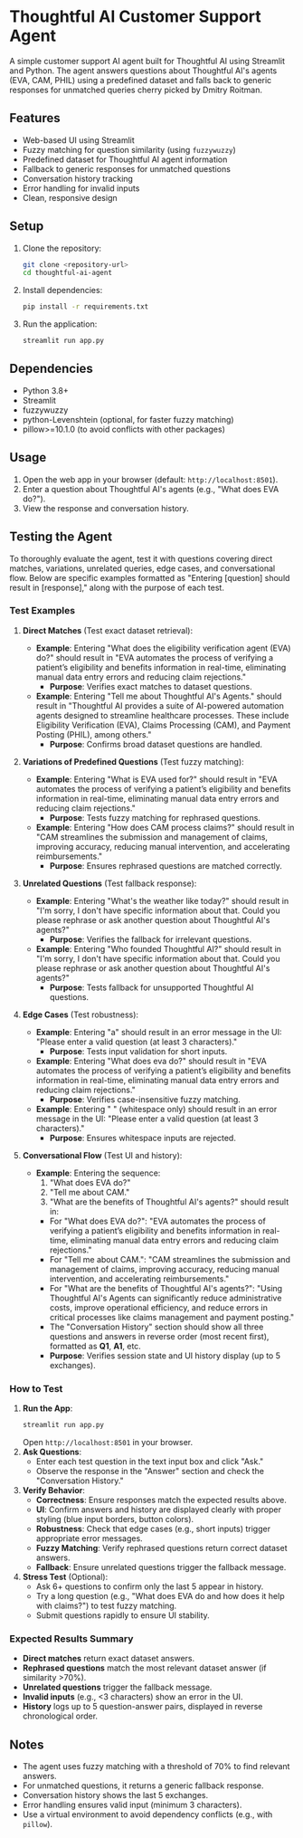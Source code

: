 # Thoughtful AI Customer Support Agent

A simple customer support AI agent built for Thoughtful AI using Streamlit and Python. The agent answers questions about Thoughtful AI's agents (EVA, CAM, PHIL) using a predefined dataset and falls back to generic responses for unmatched queries cherry picked by Dmitry Roitman.

## Features
- Web-based UI using Streamlit
- Fuzzy matching for question similarity (using `fuzzywuzzy`)
- Predefined dataset for Thoughtful AI agent information
- Fallback to generic responses for unmatched questions
- Conversation history tracking
- Error handling for invalid inputs
- Clean, responsive design

## Setup
1. Clone the repository:
   ```bash
   git clone <repository-url>
   cd thoughtful-ai-agent
   ```
2. Install dependencies:
   ```bash
   pip install -r requirements.txt
   ```
3. Run the application:
   ```bash
   streamlit run app.py
   ```

## Dependencies
- Python 3.8+
- Streamlit
- fuzzywuzzy
- python-Levenshtein (optional, for faster fuzzy matching)
- pillow>=10.1.0 (to avoid conflicts with other packages)

## Usage
1. Open the web app in your browser (default: `http://localhost:8501`).
2. Enter a question about Thoughtful AI's agents (e.g., "What does EVA do?").
3. View the response and conversation history.

## Testing the Agent
To thoroughly evaluate the agent, test it with questions covering direct matches, variations, unrelated queries, edge cases, and conversational flow. Below are specific examples formatted as "Entering [question] should result in [response]," along with the purpose of each test.

### Test Examples
1. **Direct Matches** (Test exact dataset retrieval):
   - **Example**: Entering "What does the eligibility verification agent (EVA) do?" should result in "EVA automates the process of verifying a patient’s eligibility and benefits information in real-time, eliminating manual data entry errors and reducing claim rejections."
     - **Purpose**: Verifies exact matches to dataset questions.
   - **Example**: Entering "Tell me about Thoughtful AI's Agents." should result in "Thoughtful AI provides a suite of AI-powered automation agents designed to streamline healthcare processes. These include Eligibility Verification (EVA), Claims Processing (CAM), and Payment Posting (PHIL), among others."
     - **Purpose**: Confirms broad dataset questions are handled.

2. **Variations of Predefined Questions** (Test fuzzy matching):
   - **Example**: Entering "What is EVA used for?" should result in "EVA automates the process of verifying a patient’s eligibility and benefits information in real-time, eliminating manual data entry errors and reducing claim rejections."
     - **Purpose**: Tests fuzzy matching for rephrased questions.
   - **Example**: Entering "How does CAM process claims?" should result in "CAM streamlines the submission and management of claims, improving accuracy, reducing manual intervention, and accelerating reimbursements."
     - **Purpose**: Ensures rephrased questions are matched correctly.

3. **Unrelated Questions** (Test fallback response):
   - **Example**: Entering "What's the weather like today?" should result in "I'm sorry, I don't have specific information about that. Could you please rephrase or ask another question about Thoughtful AI's agents?"
     - **Purpose**: Verifies the fallback for irrelevant questions.
   - **Example**: Entering "Who founded Thoughtful AI?" should result in "I'm sorry, I don't have specific information about that. Could you please rephrase or ask another question about Thoughtful AI's agents?"
     - **Purpose**: Tests fallback for unsupported Thoughtful AI questions.

4. **Edge Cases** (Test robustness):
   - **Example**: Entering "a" should result in an error message in the UI: "Please enter a valid question (at least 3 characters)."
     - **Purpose**: Tests input validation for short inputs.
   - **Example**: Entering "What does eva do?" should result in "EVA automates the process of verifying a patient’s eligibility and benefits information in real-time, eliminating manual data entry errors and reducing claim rejections."
     - **Purpose**: Verifies case-insensitive fuzzy matching.
   - **Example**: Entering "   " (whitespace only) should result in an error message in the UI: "Please enter a valid question (at least 3 characters)."
     - **Purpose**: Ensures whitespace inputs are rejected.

5. **Conversational Flow** (Test UI and history):
   - **Example**: Entering the sequence:
     1. "What does EVA do?"
     2. "Tell me about CAM."
     3. "What are the benefits of Thoughtful AI's agents?"
     should result in:
     - For "What does EVA do?": "EVA automates the process of verifying a patient’s eligibility and benefits information in real-time, eliminating manual data entry errors and reducing claim rejections."
     - For "Tell me about CAM.": "CAM streamlines the submission and management of claims, improving accuracy, reducing manual intervention, and accelerating reimbursements."
     - For "What are the benefits of Thoughtful AI's agents?": "Using Thoughtful AI's Agents can significantly reduce administrative costs, improve operational efficiency, and reduce errors in critical processes like claims management and payment posting."
     - The "Conversation History" section should show all three questions and answers in reverse order (most recent first), formatted as **Q1**, **A1**, etc.
     - **Purpose**: Verifies session state and UI history display (up to 5 exchanges).

### How to Test
1. **Run the App**:
   ```bash
   streamlit run app.py
   ```
   Open `http://localhost:8501` in your browser.
2. **Ask Questions**:
   - Enter each test question in the text input box and click "Ask."
   - Observe the response in the "Answer" section and check the "Conversation History."
3. **Verify Behavior**:
   - **Correctness**: Ensure responses match the expected results above.
   - **UI**: Confirm answers and history are displayed clearly with proper styling (blue input borders, button colors).
   - **Robustness**: Check that edge cases (e.g., short inputs) trigger appropriate error messages.
   - **Fuzzy Matching**: Verify rephrased questions return correct dataset answers.
   - **Fallback**: Ensure unrelated questions trigger the fallback message.
4. **Stress Test** (Optional):
   - Ask 6+ questions to confirm only the last 5 appear in history.
   - Try a long question (e.g., "What does EVA do and how does it help with claims?") to test fuzzy matching.
   - Submit questions rapidly to ensure UI stability.

### Expected Results Summary
- **Direct matches** return exact dataset answers.
- **Rephrased questions** match the most relevant dataset answer (if similarity >70%).
- **Unrelated questions** trigger the fallback message.
- **Invalid inputs** (e.g., <3 characters) show an error in the UI.
- **History** logs up to 5 question-answer pairs, displayed in reverse chronological order.

## Notes
- The agent uses fuzzy matching with a threshold of 70% to find relevant answers.
- For unmatched questions, it returns a generic fallback response.
- Conversation history shows the last 5 exchanges.
- Error handling ensures valid input (minimum 3 characters).
- Use a virtual environment to avoid dependency conflicts (e.g., with `pillow`).

